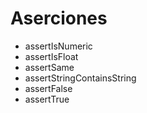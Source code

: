 # Aserciones

- assertIsNumeric
- assertIsFloat
- assertSame
- assertStringContainsString
- assertFalse
- assertTrue
